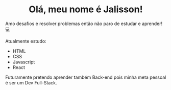 
# <center>Olá, meu nome é Jalisson!

Amo desafios e resolver problemas então não paro de estudar e aprender! 💻



Atualmente estudo: 
- HTML
- CSS
- Javascript
- React

Futuramente pretendo aprender também Back-end pois minha meta pessoal é ser um Dev Full-Stack.
